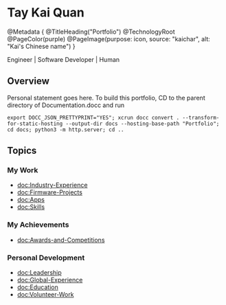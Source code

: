 # Tay Kai Quan

@Metadata {
    @TitleHeading("Portfolio")
    @TechnologyRoot
    @PageColor(purple)
    @PageImage(purpose: icon, source: "kaichar", alt: "Kai's Chinese name")
}

Engineer | Software Developer | Human

## Overview

Personal statement goes here. To build this portfolio, CD to the parent directory of Documentation.docc and run
```shell
export DOCC_JSON_PRETTYPRINT="YES"; xcrun docc convert . --transform-for-static-hosting --output-dir docs --hosting-base-path "Portfolio"; cd docs; python3 -m http.server; cd ..
```

## Topics

### My Work
- <doc:Industry-Experience>
- <doc:Firmware-Projects>
- <doc:Apps>
- <doc:Skills>

### My Achievements
- <doc:Awards-and-Competitions>

### Personal Development
- <doc:Leadership>
- <doc:Global-Experience>
- <doc:Education>
- <doc:Volunteer-Work>